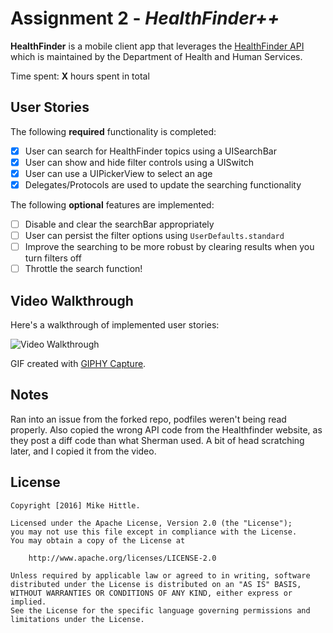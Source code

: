 # Assignment 2 - *HealthFinder++*

**HealthFinder** is a mobile client app that leverages the [HealthFinder API](https://healthfinder.gov/Developer/How_to_Use.aspx#) which is maintained by the Department of Health and Human Services.

Time spent: **X** hours spent in total

## User Stories

The following **required** functionality is completed:

- [x] User can search for HealthFinder topics using a UISearchBar
- [x] User can show and hide filter controls using a UISwitch
- [x] User can use a UIPickerView to select an age
- [x] Delegates/Protocols are used to update the searching functionality

The following **optional** features are implemented:
- [ ] Disable and clear the searchBar appropriately
- [ ] User can persist the filter options using `UserDefaults.standard`
- [ ] Improve the searching to be more robust by clearing results when you turn filters off
- [ ] Throttle the search function!

## Video Walkthrough

Here's a walkthrough of implemented user stories:

<img src='https://giphy.com/gifs/3o6Ztc0sD4CAkJupKo' title='Video Walkthrough' width='' alt='Video Walkthrough' />

GIF created with [GIPHY Capture](https://itunes.apple.com/us/app/gifgrabber/id668208984?mt=12).

## Notes

Ran into an issue from the forked repo, podfiles weren't being read properly. Also copied the wrong API code from the Healthfinder website, as they post a diff code than what Sherman used. A bit of head scratching later, and I copied it from the video. 

## License

    Copyright [2016] Mike Hittle. 

    Licensed under the Apache License, Version 2.0 (the "License");
    you may not use this file except in compliance with the License.
    You may obtain a copy of the License at

        http://www.apache.org/licenses/LICENSE-2.0

    Unless required by applicable law or agreed to in writing, software
    distributed under the License is distributed on an "AS IS" BASIS,
    WITHOUT WARRANTIES OR CONDITIONS OF ANY KIND, either express or implied.
    See the License for the specific language governing permissions and
    limitations under the License.
